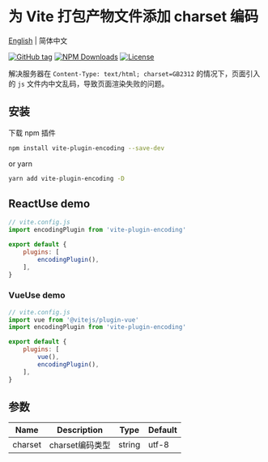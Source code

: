 # 为 Vite 打包产物文件添加 charset 编码

[English](README.md) | 简体中文

[![GitHub tag](https://img.shields.io/github/tag/Leslie-Luo/vite-plugin-encoding.svg)](https://github.com/Leslie-Luo/vite-plugin-encoding/releases)
[![NPM Downloads](https://img.shields.io/npm/dm/vite-plugin-encoding.svg?style=flat)](https://npmjs.org/package/vite-plugin-encoding)
[![License](https://img.shields.io/github/license/Leslie-Luo/vite-plugin-encoding)](https://github.com/Leslie-Luo/vite-plugin-encoding/blob/master/LICENSE)

解决服务器在 `Content-Type: text/html; charset=GB2312` 的情况下，页面引入的 `js` 文件内中文乱码，导致页面渲染失败的问题。

## 安装

下载 npm 插件

```bash
npm install vite-plugin-encoding --save-dev
```

or yarn

```bash
yarn add vite-plugin-encoding -D
```

## ReactUse demo

```js
// vite.config.js
import encodingPlugin from 'vite-plugin-encoding'

export default {
    plugins: [
        encodingPlugin(),
    ],
}
```

### VueUse demo

```js
// vite.config.js
import vue from '@vitejs/plugin-vue'
import encodingPlugin from 'vite-plugin-encoding'

export default {
    plugins: [
        vue(),
        encodingPlugin(),
    ],
}
```

## 参数

| Name    | Description     | Type   | Default |
| ------- | --------------- | ------ | ------- |
| charset | charset编码类型 | string | utf-8   |
